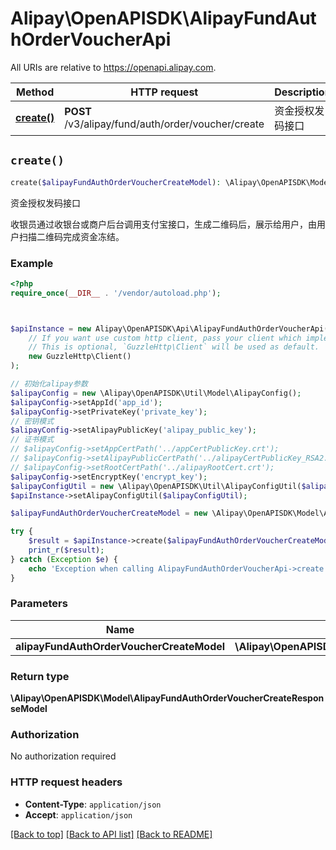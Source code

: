 # Alipay\OpenAPISDK\AlipayFundAuthOrderVoucherApi

All URIs are relative to https://openapi.alipay.com.

Method | HTTP request | Description
------------- | ------------- | -------------
[**create()**](AlipayFundAuthOrderVoucherApi.md#create) | **POST** /v3/alipay/fund/auth/order/voucher/create | 资金授权发码接口


## `create()`

```php
create($alipayFundAuthOrderVoucherCreateModel): \Alipay\OpenAPISDK\Model\AlipayFundAuthOrderVoucherCreateResponseModel
```

资金授权发码接口

收银员通过收银台或商户后台调用支付宝接口，生成二维码后，展示给用户，由用户扫描二维码完成资金冻结。

### Example

```php
<?php
require_once(__DIR__ . '/vendor/autoload.php');



$apiInstance = new Alipay\OpenAPISDK\Api\AlipayFundAuthOrderVoucherApi(
    // If you want use custom http client, pass your client which implements `GuzzleHttp\ClientInterface`.
    // This is optional, `GuzzleHttp\Client` will be used as default.
    new GuzzleHttp\Client()
);

// 初始化alipay参数
$alipayConfig = new \Alipay\OpenAPISDK\Util\Model\AlipayConfig();
$alipayConfig->setAppId('app_id');
$alipayConfig->setPrivateKey('private_key');
// 密钥模式
$alipayConfig->setAlipayPublicKey('alipay_public_key');
// 证书模式
// $alipayConfig->setAppCertPath('../appCertPublicKey.crt');
// $alipayConfig->setAlipayPublicCertPath('../alipayCertPublicKey_RSA2.crt');
// $alipayConfig->setRootCertPath('../alipayRootCert.crt');
$alipayConfig->setEncryptKey('encrypt_key');
$alipayConfigUtil = new \Alipay\OpenAPISDK\Util\AlipayConfigUtil($alipayConfig);
$apiInstance->setAlipayConfigUtil($alipayConfigUtil);

$alipayFundAuthOrderVoucherCreateModel = new \Alipay\OpenAPISDK\Model\AlipayFundAuthOrderVoucherCreateModel(); // \Alipay\OpenAPISDK\Model\AlipayFundAuthOrderVoucherCreateModel

try {
    $result = $apiInstance->create($alipayFundAuthOrderVoucherCreateModel);
    print_r($result);
} catch (Exception $e) {
    echo 'Exception when calling AlipayFundAuthOrderVoucherApi->create: ', $e->getMessage(), PHP_EOL;
}
```

### Parameters

Name | Type | Description  | Notes
------------- | ------------- | ------------- | -------------
 **alipayFundAuthOrderVoucherCreateModel** | **\Alipay\OpenAPISDK\Model\AlipayFundAuthOrderVoucherCreateModel**|  | [optional]

### Return type

**\Alipay\OpenAPISDK\Model\AlipayFundAuthOrderVoucherCreateResponseModel**

### Authorization

No authorization required

### HTTP request headers

- **Content-Type**: `application/json`
- **Accept**: `application/json`

[[Back to top]](#) [[Back to API list]](../../README.md#api-endpoints)
[[Back to README]](../../README.md)
